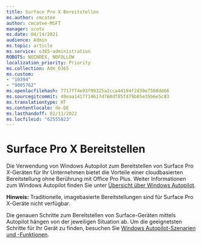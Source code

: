 ```yaml
---
title: Surface Pro X Bereitstellen
ms.author: cmcatee
author: cmcatee-MSFT
manager: scotv
ms.date: 04/14/2021
audience: Admin
ms.topic: article
ms.service: o365-administration
ROBOTS: NOINDEX, NOFOLLOW
localization_priority: Priority
ms.collection: Adm_O365
ms.custom:
- "10394"
- "9005762"
ms.openlocfilehash: 7717ff4e93f99325a2cca44194f2d30e7588dd66
ms.sourcegitcommit: 49eaa1417714617d768df85fd79b65e35b6e5c83
ms.translationtype: HT
ms.contentlocale: de-DE
ms.lasthandoff: 02/11/2022
ms.locfileid: "62555823"
---
```

# <a name="deploy-surface-pro-x"></a>Surface Pro X Bereitstellen

Die Verwendung von Windows Autopilot zum Bereitstellen von Surface Pro X-Geräten für Ihr Unternehmen bietet die Vorteile einer cloudbasierten Bereitstellung ohne Berührung mit Office Pro Plus. Weiter Informationen zum Windows Autopilot finden Sie unter [Übersicht über Windows Autopilot](https://docs.microsoft.com/mem/autopilot/windows-autopilot).

**Hinweis:** Traditionelle, imagebasierte Bereitstellungen sind für Surface Pro X-Geräte nicht verfügbar.

Die genauen Schritte zum Bereitstellen von Surface-Geräten mittels Autopilot hängen von der jeweiligen Situation ab. Um die geeignetsten Schritte für Ihr Gerät zu finden, besuchen Sie [Windows Autopilot-Szenarien und -Funktionen](https://docs.microsoft.com/mem/autopilot/windows-autopilot-scenarios).

